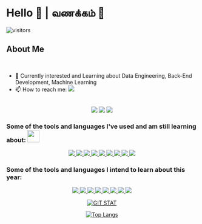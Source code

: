 # Hello 👋 | வணக்கம் 🙏

![visitors](https://visitor-badge.glitch.me/badge?page_id=Joel-Marc.Joel-Marc)

## About Me

<!-- <img height="180em" src="https://github-readme-stats.vercel.app/api?username=Joel-Marc&show_icons=true&hide_border=true&&count_private=true&include_all_commits=true&theme=dark&hide=contribs,issues" /> -->
<br>

- 🔭 Currently interested and Learning about Data Engineering, Back-End Development, Machine Learning
- 📫 How to reach me: <a href='https://www.linkedin.com/in/joel-marceline-a33b3919a/' target='_blank' rel='noopener' rel='noreferrer'><img src='https://img.shields.io/badge/linkedin-%230077B5.svg?style=for-the-badge&logo=linkedin&logoColor=white' /></a>

<br>
<div align='center'>

  <img src='https://img.shields.io/static/v1?label=OS&message=Linux&color=blue&style=for-the-badge&logo=linux' />
  <img src='https://img.shields.io/badge/Pop!_OS-48B9C7?style=for-the-badge&logo=Pop!_OS&logoColor=white' />
  <img src='https://img.shields.io/static/v1?label=Editor&message=VSCode&color=blue&style=for-the-badge&logo=visual-studio-code' />
  
</div>

### Some of the tools and languages I've used and am still learning about: <img src = "https://media2.giphy.com/media/QssGEmpkyEOhBCb7e1/giphy.gif?cid=ecf05e47a0n3gi1bfqntqmob8g9aid1oyj2wr3ds3mg700bl&rid=giphy.gif" width = 32px />

<div align='center'>
  <a href='https://git-scm.com' target='_blank' rel='noopener' rel='noreferrer'>
    <img src='https://img.shields.io/static/v1?label=&message=git&style=for-the-badge&logo=git&logoColor=white&color=f05032' />
  </a>
  <a href='https://openjdk.java.net/' target='_blank' rel='noopener' rel='noreferrer'>
    <img src='https://img.shields.io/static/v1?label=&message=Java&style=for-the-badge&logo=java&color=007396&logoColor=white' />
  </a>
  <a href='https://www.python.org/' target='_blank' rel='noopener' rel='noreferrer'>
    <img src='https://img.shields.io/static/v1?label=&message=python&style=for-the-badge&logo=python&logoColor=white&color=3776ab' />
  </a>
  <a href='https://www.gnu.org/software/bash/' target='_blank' rel='noopener' rel='noreferrer'>
    <img src='https://img.shields.io/badge/shell_script-%23121011.svg?style=for-the-badge&logo=gnu-bash&logoColor=white' />
  </a>
  <a href='https://isocpp.org/' target='_blank' rel='noopener' rel='noreferrer'>
    <img src='https://img.shields.io/static/v1?label=&message=C%2B%2B&style=for-the-badge&logo=c%2B%2B&color=00599c' />
  </a>
  <a href='https://www.markdownguide.org/' target='_blank' rel='noopener' rel='noreferrer'>
    <img src='https://img.shields.io/badge/markdown-%23000000.svg?style=for-the-badge&logo=markdown&logoColor=white' />
  </a>
  <a href='https://www.postgresql.org/' target='_blank' rel='noopener' rel='noreferrer'>
    <img src='https://img.shields.io/badge/postgres-%23316192.svg?style=for-the-badge&logo=postgresql&logoColor=white' />
  </a>
  <a href='https://mongodb.com/' target='_blank' rel='noopener' rel='noreferrer'>
    <img src='https://img.shields.io/badge/MongoDB-%234ea94b.svg?style=for-the-badge&logo=mongodb&logoColor=white5' />
  </a>
  <a href='https://neo4j.com/' target='_blank' rel='noopener' rel='noreferrer'>
    <img src='https://img.shields.io/badge/Neo4j-008CC1?style=for-the-badge&logo=neo4j&logoColor=white' />
  </a>

</div>

### Some of the tools and languages I intend to learn about this year:

<div align='center'>
  <a href='https://redis.io/' target='_blank' rel='noopener' rel='noreferrer'>
    <img src='https://img.shields.io/badge/redis-%23DD0031.svg?style=for-the-badge&logo=redis&logoColor=white' />
  </a>
    <a href='https://go.dev/' target='_blank' rel='noopener' rel='noreferrer'>
    <img src='https://img.shields.io/badge/go-%2300ADD8.svg?style=for-the-badge&logo=go&logoColor=white' />
  </a>
    <a href='https://graphql.org/' target='_blank' rel='noopener' rel='noreferrer'>
    <img src='https://img.shields.io/badge/-GraphQL-E10098?style=for-the-badge&logo=graphql&logoColor=white' />
  </a>
     <a href='https://www.rust-lang.org/' target='_blank' rel='noopener' rel='noreferrer'>
    <img src='https://img.shields.io/badge/rust-%23000000.svg?style=for-the-badge&logo=rust&logoColor=white' />
  </a>
     <a href='https://www.tensorflow.org/' target='_blank' rel='noopener' rel='noreferrer'>
    <img src='https://img.shields.io/badge/TensorFlow-%23FF6F00.svg?style=for-the-badge&logo=TensorFlow&logoColor=white' />
  </a>
     <a href='https://www.docker.com/' target='_blank' rel='noopener' rel='noreferrer'>
    <img src='https://img.shields.io/badge/docker-%230db7ed.svg?style=for-the-badge&logo=docker&logoColor=white' />
  </a>
   <a href='https://spark.apache.org/' target='_blank' rel='noopener' rel='noreferrer'>
    <img src='https://img.shields.io/static/v1?label=&message=Apache%20Spark&style=for-the-badge&logo=apache-spark&color=e25a1c&logoColor=white' />
  </a>
  <a href='https://kafka.apache.org/' target='_blank' rel='noopener' rel='noreferrer'>
    <img src='https://img.shields.io/static/v1?label=&message=Apache%20Kafka&style=for-the-badge&logo=apache-kafka&color=000000' />
  </a>


[![GIT STAT](https://github-readme-stats.vercel.app/api?username=Joel-Marc&show_icons=true&hide_border=true&&count_private=true&include_all_commits=true&theme=dark&hide=contribs,issues)](https://github.com/Joel-Marc)


[![Top Langs](https://github-readme-stats.vercel.app/api/top-langs/?username=Joel-Marc&layout=compact&theme=dark&hide_border=true&langs_count=9&hide=javascript)](https://github.com/Joel-Marc)
    
</div>
    
